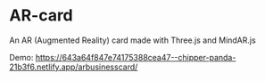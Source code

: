 # AR-card
An AR (Augmented Reality) card made with Three.js and MindAR.js 

Demo: https://643a64f847e74175388cea47--chipper-panda-21b3f6.netlify.app/arbusinesscard/
